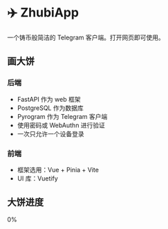 # ✈️ ZhubiApp

一个铸币般简洁的 Telegram 客户端。打开网页即可使用。

## 画大饼

### 后端

- FastAPI 作为 web 框架
- PostgreSQL 作为数据库
- Pyrogram 作为 Telegram 客户端
- 使用密码或 WebAuthn 进行验证
- 一次只允许一个设备登录

### 前端
- 框架选用：Vue + Pinia + Vite
- UI 库：Vuetify


## 大饼进度

0%